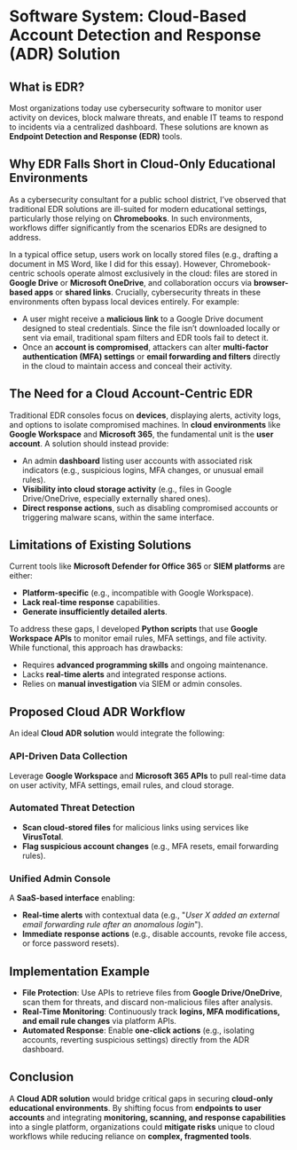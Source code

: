 # Software System: Cloud-Based Account Detection and Response (ADR) Solution

## What is EDR?  
Most organizations today use cybersecurity software to monitor user activity on devices, block malware threats, and enable IT teams to respond to incidents via a centralized dashboard. These solutions are known as **Endpoint Detection and Response (EDR)** tools.

## Why EDR Falls Short in Cloud-Only Educational Environments  
As a cybersecurity consultant for a public school district, I’ve observed that traditional EDR solutions are ill-suited for modern educational settings, particularly those relying on **Chromebooks**. In such environments, workflows differ significantly from the scenarios EDRs are designed to address.  

In a typical office setup, users work on locally stored files (e.g., drafting a document in MS Word, like I did for this essay). However, Chromebook-centric schools operate almost exclusively in the cloud: files are stored in **Google Drive** or **Microsoft OneDrive**, and collaboration occurs via **browser-based apps** or **shared links**. Crucially, cybersecurity threats in these environments often bypass local devices entirely. For example:  

- A user might receive a **malicious link** to a Google Drive document designed to steal credentials. Since the file isn’t downloaded locally or sent via email, traditional spam filters and EDR tools fail to detect it.  
- Once an **account is compromised**, attackers can alter **multi-factor authentication (MFA) settings** or **email forwarding and filters** directly in the cloud to maintain access and conceal their activity.  

## The Need for a Cloud Account-Centric EDR  
Traditional EDR consoles focus on **devices**, displaying alerts, activity logs, and options to isolate compromised machines. In **cloud environments** like **Google Workspace** and **Microsoft 365**, the fundamental unit is the **user account**. A solution should instead provide:  

- An admin **dashboard** listing user accounts with associated risk indicators (e.g., suspicious logins, MFA changes, or unusual email rules).  
- **Visibility into cloud storage activity** (e.g., files in Google Drive/OneDrive, especially externally shared ones).  
- **Direct response actions**, such as disabling compromised accounts or triggering malware scans, within the same interface.  

## Limitations of Existing Solutions  
Current tools like **Microsoft Defender for Office 365** or **SIEM platforms** are either:  

- **Platform-specific** (e.g., incompatible with Google Workspace).  
- **Lack real-time response** capabilities.  
- **Generate insufficiently detailed alerts**.  

To address these gaps, I developed **Python scripts** that use **Google Workspace APIs** to monitor email rules, MFA settings, and file activity. While functional, this approach has drawbacks:  

- Requires **advanced programming skills** and ongoing maintenance.  
- Lacks **real-time alerts** and integrated response actions.  
- Relies on **manual investigation** via SIEM or admin consoles.  

## Proposed Cloud ADR Workflow  
An ideal **Cloud ADR solution** would integrate the following:  

### API-Driven Data Collection  
Leverage **Google Workspace** and **Microsoft 365 APIs** to pull real-time data on user activity, MFA settings, email rules, and cloud storage.  

### Automated Threat Detection  
- **Scan cloud-stored files** for malicious links using services like **VirusTotal**.  
- **Flag suspicious account changes** (e.g., MFA resets, email forwarding rules).  

### Unified Admin Console  
A **SaaS-based interface** enabling:  
- **Real-time alerts** with contextual data (e.g., "_User X added an external email forwarding rule after an anomalous login_").  
- **Immediate response actions** (e.g., disable accounts, revoke file access, or force password resets).  

## Implementation Example  
- **File Protection**: Use APIs to retrieve files from **Google Drive/OneDrive**, scan them for threats, and discard non-malicious files after analysis.  
- **Real-Time Monitoring**: Continuously track **logins, MFA modifications, and email rule changes** via platform APIs.  
- **Automated Response**: Enable **one-click actions** (e.g., isolating accounts, reverting suspicious settings) directly from the ADR dashboard.  

## Conclusion  
A **Cloud ADR solution** would bridge critical gaps in securing **cloud-only educational environments**. By shifting focus from **endpoints to user accounts** and integrating **monitoring, scanning, and response capabilities** into a single platform, organizations could **mitigate risks** unique to cloud workflows while reducing reliance on **complex, fragmented tools**.  
